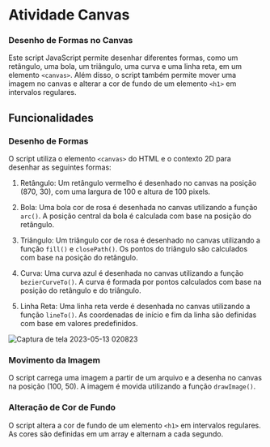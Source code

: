 
# Atividade Canvas


### Desenho de Formas no Canvas

Este script JavaScript permite desenhar diferentes formas, como um retângulo, uma bola, um triângulo, uma curva e uma linha reta, em um elemento `<canvas>`. Além disso, o script também permite mover uma imagem no canvas e alterar a cor de fundo de um elemento `<h1>` em intervalos regulares.

## Funcionalidades

### Desenho de Formas

O script utiliza o elemento `<canvas>` do HTML e o contexto 2D para desenhar as seguintes formas:

1. Retângulo: Um retângulo vermelho é desenhado no canvas na posição (870, 30), com uma largura de 100 e altura de 100 pixels.

2. Bola: Uma bola cor de rosa é desenhada no canvas utilizando a função `arc()`. A posição central da bola é calculada com base na posição do retângulo.

3. Triângulo: Um triângulo cor de rosa é desenhado no canvas utilizando a função `fill()` e `closePath()`. Os pontos do triângulo são calculados com base na posição do retângulo.

4. Curva: Uma curva azul é desenhada no canvas utilizando a função `bezierCurveTo()`. A curva é formada por pontos calculados com base na posição do retângulo e do triângulo.

5. Linha Reta: Uma linha reta verde é desenhada no canvas utilizando a função `lineTo()`. As coordenadas de início e fim da linha são definidas com base em valores predefinidos.

![Captura de tela 2023-05-13 020823](https://github.com/KalCastro/Atividade-Canvas/assets/127865406/0ae71a62-2460-492b-8a81-1bf17d303e1c)

### Movimento da Imagem

O script carrega uma imagem a partir de um arquivo e a desenha no canvas na posição (100, 50). A imagem é movida utilizando a função `drawImage()`.

### Alteração de Cor de Fundo

O script altera a cor de fundo de um elemento `<h1>` em intervalos regulares. As cores são definidas em um array e alternam a cada segundo.

 
